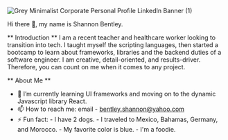 ![Grey Minimalist Corporate Personal Profile LinkedIn Banner (1)](https://user-images.githubusercontent.com/99764268/180862356-13f95596-c3e5-4368-bb3a-509751324d89.png)

Hi there 👋, my name is Shannon Bentley.

** Introduction **
I am a recent teacher and healthcare worker looking to transition into tech. I taught myself the scripting languages, then started a bootcamp to learn about frameworks, libraries and the backend duties of a software engineer. I am creative, detail-oriented, and results-driver. Therefore, you can count on me when it comes to any project. 

** About Me **
- 🌱 I’m currently learning UI frameworks and moving on to the dynamic Javascript library React.
- 📫 How to reach me: email - bentley.shannon@yahoo.com
- ⚡ Fun fact: 
      - I have 2 dogs.
      - I traveled to Mexico, Bahamas, Germany, and Morocco.
      - My favorite color is blue.
      - I'm a foodie. 
